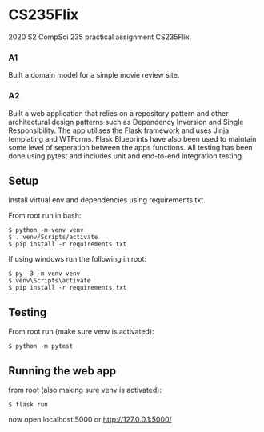 # CS235Flix
2020 S2 CompSci 235 practical assignment CS235Flix.

### A1
Built a domain model for a simple movie review site.

### A2
Built a web application that relies on a repository pattern and other architectural design patterns such as Dependency Inversion and Single Responsibility. The app utilises the Flask framework and uses Jinja templating and WTForms. Flask Blueprints have also been used to maintain some level of seperation between the apps functions. All testing has been done using pytest and includes unit and end-to-end integration testing.

## Setup
Install virtual env and dependencies using requirements.txt.

From root run in bash:
```shell
$ python -m venv venv
$ . venv/Scripts/activate
$ pip install -r requirements.txt
```

If using windows run the following in root:
```shell
$ py -3 -m venv venv
$ venv\Scripts\activate
$ pip install -r requirements.txt
```

## Testing
From root run (make sure venv is activated):
```shell
$ python -m pytest
```

## Running the web app
from root (also making sure venv is activated):
```shell
$ flask run
```
now open localhost:5000 or http://127.0.0.1:5000/